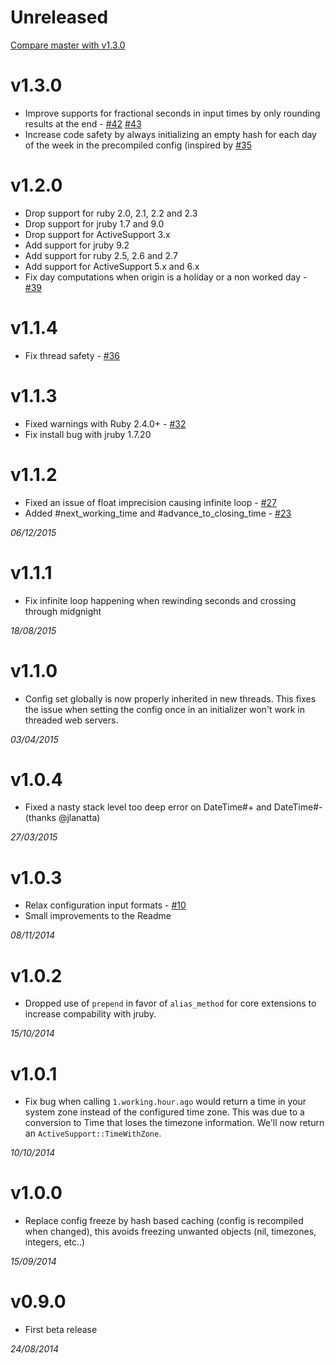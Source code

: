 # Unreleased

[Compare master with v1.3.0](https://github.com/intrepidd/working_hours/compare/v1.3.0...master)

# v1.3.0
* Improve supports for fractional seconds in input times by only rounding results at the end - [#42](https://github.com/Intrepidd/working_hours/issues/42) [#43](https://github.com/Intrepidd/working_hours/pull/43)
* Increase code safety by always initializing an empty hash for each day of the week in the precompiled config (inspired by [#35](https://github.com/Intrepidd/working_hours/pull/35)

# v1.2.0
* Drop support for ruby 2.0, 2.1, 2.2 and 2.3
* Drop support for jruby 1.7 and 9.0
* Drop support for ActiveSupport 3.x
* Add support for jruby 9.2
* Add support for ruby 2.5, 2.6 and 2.7
* Add support for ActiveSupport 5.x and 6.x
* Fix day computations when origin is a holiday or a non worked day - [#39](https://github.com/Intrepidd/working_hours/pull/39)


# v1.1.4
* Fix thread safety - [#36](https://github.com/Intrepidd/working_hours/pull/36)

# v1.1.3
* Fixed warnings with Ruby 2.4.0+ - [#32](https://github.com/Intrepidd/working_hours/pull/32)
* Fix install bug with jruby 1.7.20

# v1.1.2
* Fixed an issue of float imprecision causing infinite loop - [#27](https://github.com/Intrepidd/working_hours/pull/27)
* Added #next_working_time and #advance_to_closing_time - [#23](https://github.com/Intrepidd/working_hours/pull/23)

_06/12/2015_

# v1.1.1
* Fix infinite loop happening when rewinding seconds and crossing through midgnight

_18/08/2015_

# v1.1.0
* Config set globally is now properly inherited in new threads. This fixes the issue when setting the config once in an initializer won't work in threaded web servers.

_03/04/2015_

# v1.0.4
* Fixed a nasty stack level too deep error on DateTime#+ and DateTime#- (thanks @jlanatta)

_27/03/2015_

# v1.0.3

* Relax configuration input formats - [#10](https://github.com/Intrepidd/working_hours/pull/10)
* Small improvements to the Readme

_08/11/2014_

# v1.0.2

* Dropped use of `prepend` in favor of `alias_method` for core extensions to increase compability with jruby.

_15/10/2014_

# v1.0.1

* Fix bug when calling ``1.working.hour.ago`` would return a time in your system zone instead of the configured time zone. This was due to a conversion to Time that loses the timezone information. We'll now return an ``ActiveSupport::TimeWithZone``.

_10/10/2014_

# v1.0.0

* Replace config freeze by hash based caching (config is recompiled when changed), this avoids freezing unwanted objects (nil, timezones, integers, etc..)

_15/09/2014_

# v0.9.0

* First beta release

_24/08/2014_

